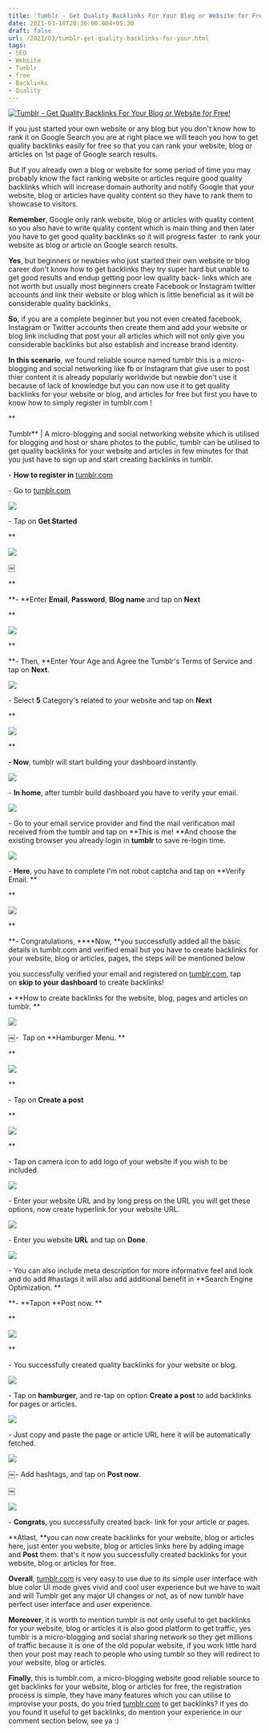 ```yaml
---
title: 'Tumblr - Get Quality Backlinks For Your Blog or Website for Free!'
date: 2021-03-18T20:36:00.004+05:30
draft: false
url: /2021/03/tumblr-get-quality-backlinks-for-your.html
tags: 
- SEO
- Website
- Tumblr
- free
- Backlinks
- Quality
---
```


[![Tumblr - Get Quality Backlinks For Your Blog or Website for Free!](https://telegra.ph/file/19b78481d55f87423d06b.jpg "Tumblr - Get Quality Backlinks For Your Blog or Website for Free!")](https://telegra.ph/file/19b78481d55f87423d06b.jpg)

  

  

  

If you just started your own website or any blog but you don't know how to rank it on Google Search you are at right place we will teach you how to get quality backlinks easily for free so that you can rank your website, blog or articles on 1st page of Google search results. 

  

But If you already own a blog or website for some period of time you may probably know the fact ranking website or articles require good quality backlinks which will increase domain authority and notify Google that your website, blog or articles have quality content so they have to rank them to showcase to visitors.   

  

**Remember**, Google only rank website, blog or articles with quality content so you also have to write quality content which is main thing and then later you have to get good quality backlinks so it will progress faster  to rank your website as blog or article on Google search results.   

  

**Yes**, but beginners or newbies who just started their own website or blog career don't know how to get backlinks they try super hard but unable to get good results and endup getting poor low quality back- links which are not worth but usually most beginners create Facebook or Instagram twitter accounts and link their website or blog which is little beneficial as it will be considerable quality backlinks.   

  

**So**, if you are a complete beginner but you not even created facebook, Instagram or Twitter accounts then create them and add your website or blog link including that post your all articles which will not only give you considerable backlinks but also establish and increase brand identity.   

  

**In this scenario**, we found reliable source named tumblr this is a micro-blogging and social networking like fb or Instagram that give user to post thier content it is already popularly worldwide but newbie don't use it because of lack of knowledge but you can now use it to get quality backlinks for your website or blog, and articles for free but first you have to know how to simply register in tumblr.com !

**

  

Tumblr** | A micro-blogging and social networking website which is utilised for blogging and host or share photos to the public, tumblr can be utilised to get quality backlinks for your website and articles in few minutes for that you just have to sign up and start creating backlinks in tumblr. 

  

\- **How to register in** [tumblr.com](http://www.tumblr.com/)

  

\- Go to [tumblr.com](http://tumblr.com/)  

  

[![](https://lh3.googleusercontent.com/-p93a-6-O-rU/YFWDozJeMLI/AAAAAAAADt8/VK645uWUfbAxKAI-le6ltBJPjCTqOSySgCLcBGAsYHQ/s1600/1616216985048837-1.png)](https://lh3.googleusercontent.com/-p93a-6-O-rU/YFWDozJeMLI/AAAAAAAADt8/VK645uWUfbAxKAI-le6ltBJPjCTqOSySgCLcBGAsYHQ/s1600/1616216985048837-1.png)

  

  

\- Tap on **Get Started**

**

  

[![](https://lh3.googleusercontent.com/-1wwAfnOauZI/YFWDmC7dWvI/AAAAAAAADt4/Fc8NKmlsiTEAYfxXGhp3lq3iYOQ-gwoSwCLcBGAsYHQ/s1600/1616216972793568-2.png)](https://lh3.googleusercontent.com/-1wwAfnOauZI/YFWDmC7dWvI/AAAAAAAADt4/Fc8NKmlsiTEAYfxXGhp3lq3iYOQ-gwoSwCLcBGAsYHQ/s1600/1616216972793568-2.png)

￼  

  


**

**\- **Enter **Email**, **Password**, **Blog name** and tap on **Next**

**

[![](https://lh3.googleusercontent.com/-vs2wx534ZzY/YFWDjNv49BI/AAAAAAAADtw/qT-dfdr_aWURqHtqfLTXrOZoEczyxb2igCLcBGAsYHQ/s1600/1616216960660288-3.png)](https://lh3.googleusercontent.com/-vs2wx534ZzY/YFWDjNv49BI/AAAAAAAADtw/qT-dfdr_aWURqHtqfLTXrOZoEczyxb2igCLcBGAsYHQ/s1600/1616216960660288-3.png)

  

  
**

**\- Then, **Enter Your Age and Agree the Tumblr's Terms of Service and tap on **Next**. 

  

[![](https://lh3.googleusercontent.com/-vxt-EO5nbRM/YFWDgNPIXtI/AAAAAAAADts/_TW8vImrBIwiOeKr61hVjc6LpxVeeJwEgCLcBGAsYHQ/s1600/1616216946293918-4.png)](https://lh3.googleusercontent.com/-vxt-EO5nbRM/YFWDgNPIXtI/AAAAAAAADts/_TW8vImrBIwiOeKr61hVjc6LpxVeeJwEgCLcBGAsYHQ/s1600/1616216946293918-4.png)

  

  

\- Select **5** Category's related to your website and tap on **Next**

**

[![](https://lh3.googleusercontent.com/-Ms7VbTIZpzA/YFWDcbnlsdI/AAAAAAAADtk/DMuLrq7LGQMcLWwgtC2shpBUdynk-KMoQCLcBGAsYHQ/s1600/1616216941589334-5.png)](https://lh3.googleusercontent.com/-Ms7VbTIZpzA/YFWDcbnlsdI/AAAAAAAADtk/DMuLrq7LGQMcLWwgtC2shpBUdynk-KMoQCLcBGAsYHQ/s1600/1616216941589334-5.png)

  

  
**

**\- Now**, tumblr will start building your dashboard instantly. 

  

[![](https://lh3.googleusercontent.com/-p8hc-SA5JO0/YFWDbXaXJpI/AAAAAAAADtg/n-FHPdHClQs9LzY670hrlWL67kQWiXqnQCLcBGAsYHQ/s1600/1616216933186151-6.png)](https://lh3.googleusercontent.com/-p8hc-SA5JO0/YFWDbXaXJpI/AAAAAAAADtg/n-FHPdHClQs9LzY670hrlWL67kQWiXqnQCLcBGAsYHQ/s1600/1616216933186151-6.png)

  

  

\- **In home**, after tumblr build dashboard you have to verify your email. 

  

[![](https://lh3.googleusercontent.com/-5eqnO997J7A/YFWDZHdAYoI/AAAAAAAADtY/4xH_tkjxQsw1vZM68Ir1xos3UaoYof5rgCLcBGAsYHQ/s1600/1616216925190593-7.png)](https://lh3.googleusercontent.com/-5eqnO997J7A/YFWDZHdAYoI/AAAAAAAADtY/4xH_tkjxQsw1vZM68Ir1xos3UaoYof5rgCLcBGAsYHQ/s1600/1616216925190593-7.png)

  

  

\- Go to your email service provider and find the mail verification mail received from the tumblr and tap on **This is me! **And choose the existing browser you already login in **tumblr** to save re-login time. 

  

[![](https://lh3.googleusercontent.com/-uYRErKoi9R4/YFWDXaquj2I/AAAAAAAADtU/WwGDmkmQeQs6S3MoC1i_HXe4ckxcY1yQwCLcBGAsYHQ/s1600/1616216920394721-8.png)](https://lh3.googleusercontent.com/-uYRErKoi9R4/YFWDXaquj2I/AAAAAAAADtU/WwGDmkmQeQs6S3MoC1i_HXe4ckxcY1yQwCLcBGAsYHQ/s1600/1616216920394721-8.png)

  

  

\- **Here**, you have to complete I'm not robot captcha and tap on **Verify Email. **

**

[![](https://lh3.googleusercontent.com/-2GIZw0o_qcY/YFWDWNVaWiI/AAAAAAAADtM/_q9EqmtcpJ02Dvt_3UHF743sFmacV_fxQCLcBGAsYHQ/s1600/1616216914144195-9.png)](https://lh3.googleusercontent.com/-2GIZw0o_qcY/YFWDWNVaWiI/AAAAAAAADtM/_q9EqmtcpJ02Dvt_3UHF743sFmacV_fxQCLcBGAsYHQ/s1600/1616216914144195-9.png)

  

  
**

**\- Congratulations, ****Now, **you successfully added all the basic details in tumblr.com and verified email but you have to create backlinks for your website, blog or articles, pages, the steps will be mentioned below

  

you successfully verified your email and registered on [tumblr.com](http://tumblr.com/), tap on **skip to your** **dashboard** to create backlinks! 

  

• **How to create backlinks for the website, blog, pages and articles on tumblr. **

  

[![](https://lh3.googleusercontent.com/-EH5RP7fQols/YFWDUZm3KLI/AAAAAAAADtI/LV1uz3wiGvs7hAnPr9WowvT-wdqhxAFMACLcBGAsYHQ/s1600/1616216905845295-10.png)](https://lh3.googleusercontent.com/-EH5RP7fQols/YFWDUZm3KLI/AAAAAAAADtI/LV1uz3wiGvs7hAnPr9WowvT-wdqhxAFMACLcBGAsYHQ/s1600/1616216905845295-10.png)

  

￼-  Tap on **Hamburger Menu. **

**

[![](https://lh3.googleusercontent.com/-HZg0i6ZarZ0/YFWDSb8TxMI/AAAAAAAADtE/QVZfIGY6V28_NE5sxgTuHK2GZZf_RtYrgCLcBGAsYHQ/s1600/1616216898816599-11.png)](https://lh3.googleusercontent.com/-HZg0i6ZarZ0/YFWDSb8TxMI/AAAAAAAADtE/QVZfIGY6V28_NE5sxgTuHK2GZZf_RtYrgCLcBGAsYHQ/s1600/1616216898816599-11.png)

  

  
**

\- Tap on **Create a post**

**

[![](https://lh3.googleusercontent.com/-fTJ9kQII2gI/YFWDQvUl0BI/AAAAAAAADs8/urEI2KrJTiQgFgzdxgF5xlwVFgwzrVDowCLcBGAsYHQ/s1600/1616216890351416-12.png)](https://lh3.googleusercontent.com/-fTJ9kQII2gI/YFWDQvUl0BI/AAAAAAAADs8/urEI2KrJTiQgFgzdxgF5xlwVFgwzrVDowCLcBGAsYHQ/s1600/1616216890351416-12.png)

  

  
**

\- Tap on camera icon to add logo of your website if you wish to be included. 

  

[![](https://lh3.googleusercontent.com/-nnhnc0FPmWA/YFWDOmXIBxI/AAAAAAAADs4/uocTCH5_FToiRGxlLeUp4ZRcjFyxmSL1QCLcBGAsYHQ/s1600/1616216881425955-13.png)](https://lh3.googleusercontent.com/-nnhnc0FPmWA/YFWDOmXIBxI/AAAAAAAADs4/uocTCH5_FToiRGxlLeUp4ZRcjFyxmSL1QCLcBGAsYHQ/s1600/1616216881425955-13.png)

  

  

\- Enter your website URL and by long press on the URL you will get these options, now create hyperlink for your website URL. 

  

[![](https://lh3.googleusercontent.com/-vqrXqg6IK8w/YFWDMOXinlI/AAAAAAAADs0/bOrxoOp5jsAFSCtva5F1a1-0Nr_8hM5kACLcBGAsYHQ/s1600/1616216874730174-14.png)](https://lh3.googleusercontent.com/-vqrXqg6IK8w/YFWDMOXinlI/AAAAAAAADs0/bOrxoOp5jsAFSCtva5F1a1-0Nr_8hM5kACLcBGAsYHQ/s1600/1616216874730174-14.png)

  

  

\- Enter you website **URL** and tap on **Done**. 

  

[![](https://lh3.googleusercontent.com/-y91QvOH8MnM/YFWDKqRZdJI/AAAAAAAADsw/KxObIR3csQYKGENHmlQS939ZE9HaXtTtACLcBGAsYHQ/s1600/1616216867813330-15.png)](https://lh3.googleusercontent.com/-y91QvOH8MnM/YFWDKqRZdJI/AAAAAAAADsw/KxObIR3csQYKGENHmlQS939ZE9HaXtTtACLcBGAsYHQ/s1600/1616216867813330-15.png)

  

  

  

\- You can also include meta description for more informative feel and look and do add #hastags it will also add additional benefit in **Search Engine Optimization. **

**\- **Tapon **Post now. **

**

[![](https://lh3.googleusercontent.com/-qSrmQq6LVF0/YFWDI8m10cI/AAAAAAAADss/Y4ziwtbqZMkpops9VpeOJrM1tkUS-Ly1QCLcBGAsYHQ/s1600/1616216860118306-16.png)](https://lh3.googleusercontent.com/-qSrmQq6LVF0/YFWDI8m10cI/AAAAAAAADss/Y4ziwtbqZMkpops9VpeOJrM1tkUS-Ly1QCLcBGAsYHQ/s1600/1616216860118306-16.png)

  

  
**

  

\- You successfully created quality backlinks for your website or blog. 

  

[![](https://lh3.googleusercontent.com/-KRYvsb-WCP8/YFWDGwWdMOI/AAAAAAAADso/hqRxmAA-3OESzCte08RDCvUSzI4yDUbEQCLcBGAsYHQ/s1600/1616216854287024-17.png)](https://lh3.googleusercontent.com/-KRYvsb-WCP8/YFWDGwWdMOI/AAAAAAAADso/hqRxmAA-3OESzCte08RDCvUSzI4yDUbEQCLcBGAsYHQ/s1600/1616216854287024-17.png)

  

  

\- Tap on **hamburger**, and re-tap on option **Create a post** to add backlinks for pages or articles. 

  

[![](https://lh3.googleusercontent.com/-5F5Kh-tqEqU/YFWDFSWPw4I/AAAAAAAADsk/IgGqpdRXXDoM-_8U5eDoq4cXH2-vz2wAACLcBGAsYHQ/s1600/1616216847983970-18.png)](https://lh3.googleusercontent.com/-5F5Kh-tqEqU/YFWDFSWPw4I/AAAAAAAADsk/IgGqpdRXXDoM-_8U5eDoq4cXH2-vz2wAACLcBGAsYHQ/s1600/1616216847983970-18.png)

  

  

\- Just copy and paste the page or article URL here it will be automatically fetched. 

  

[![](https://lh3.googleusercontent.com/-E4GALg-tKRE/YFWDD-U13uI/AAAAAAAADsg/g47SOcULH4kIFZkkyRhxf7oxVkRei4jNQCLcBGAsYHQ/s1600/1616216840049777-19.png)](https://lh3.googleusercontent.com/-E4GALg-tKRE/YFWDD-U13uI/AAAAAAAADsg/g47SOcULH4kIFZkkyRhxf7oxVkRei4jNQCLcBGAsYHQ/s1600/1616216840049777-19.png)

  

  

  

￼- Add hashtags, and tap on **Post now**. 

  

￼

[![](https://lh3.googleusercontent.com/-_2qwdk7lev0/YFWDB_Zs-iI/AAAAAAAADsc/t9Np8JTY4J89p3eDNvCy7aPnlbixMJvEQCLcBGAsYHQ/s1600/1616216830651407-20.png)](https://lh3.googleusercontent.com/-_2qwdk7lev0/YFWDB_Zs-iI/AAAAAAAADsc/t9Np8JTY4J89p3eDNvCy7aPnlbixMJvEQCLcBGAsYHQ/s1600/1616216830651407-20.png)

  

  

\- **Congrats**, you successfully created back- link for your article or pages. 

  

**Atlast, **you can now create backlinks for your website, blog or articles here, just enter you website, blog or articles links here by adding image and **Post** them. that's it now you successfully created backlinks for your website, blog or articles for free.   

  

  

**Overall**, [tumblr.com](http://tumblr.com/) is very easy to use due to its simple user interface with blue color UI mode gives vivid and cool user experience but we have to wait and will Tumblr get any major UI changes or not, as of now tumblr have perfect user interface and user experience. 

  

**Moreover**, it is worth to mention tumblr is not only useful to get backlinks for your website, blog or articles it is also good platform to get traffic, yes tumblr is a micro-blogging and social sharing network so they get millions of traffic because it is one of the old popular website, if you work little hard then your post may reach to people who using tumblr so they will redirect to your website, blog or articles.   

  

**Finally**, this is tumblr.com, a micro-blogging website good reliable source to get backlinks for your website, blog or articles for free, the registration process is simple, they have many features which you can utilise to improvise your posts, do you tried [tumblr.com](http://tumblr.com/) to get backlinks? if yes do you found it useful to get backlinks, do mention your experience in our comment section below, see ya :)